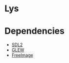 # Lys

# Dependencies

- [SDL2](https://www.libsdl.org/)
- [GLEW](http://glew.sourceforge.net/)
- [FreeImage](http://freeimage.sourceforge.net/)